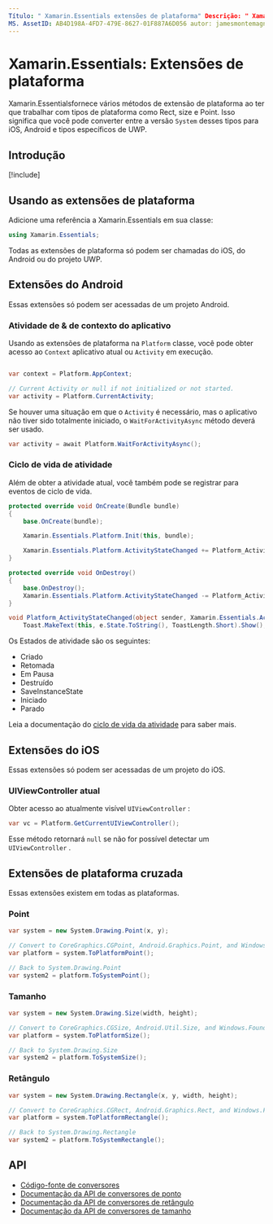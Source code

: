 ```yaml
---
Título: " Xamarin.Essentials extensões de plataforma" Descrição: " Xamarin.Essentials fornece vários métodos de extensão de plataforma ao ter que trabalhar com tipos de plataforma como Rect, size e Point."
MS. AssetID: AB4D198A-4FD7-479E-8627-01F887A6D056 autor: jamesmontemagno MS. Author: Jamont MS. Date: 03/13/2019 no-loc: [ Xamarin.Forms , Xamarin.Essentials ]
---
```


# <a name="xamarinessentials-platform-extensions"></a>Xamarin.Essentials: Extensões de plataforma

Xamarin.Essentialsfornece vários métodos de extensão de plataforma ao ter que trabalhar com tipos de plataforma como Rect, size e Point. Isso significa que você pode converter entre a versão `System` desses tipos para iOS, Android e tipos específicos de UWP.

## <a name="get-started"></a>Introdução

[!include[](~/essentials/includes/get-started.md)]

## <a name="using-platform-extensions"></a>Usando as extensões de plataforma

Adicione uma referência a Xamarin.Essentials em sua classe:

```csharp
using Xamarin.Essentials;
```

Todas as extensões de plataforma só podem ser chamadas do iOS, do Android ou do projeto UWP.

## <a name="android-extensions"></a>Extensões do Android

Essas extensões só podem ser acessadas de um projeto Android.

### <a name="application-context--activity"></a>Atividade de & de contexto do aplicativo

Usando as extensões de plataforma na `Platform` classe, você pode obter acesso ao `Context` aplicativo atual ou `Activity` em execução.

```csharp

var context = Platform.AppContext;

// Current Activity or null if not initialized or not started.
var activity = Platform.CurrentActivity;
```

Se houver uma situação em que o `Activity` é necessário, mas o aplicativo não tiver sido totalmente iniciado, o `WaitForActivityAsync` método deverá ser usado.

```csharp
var activity = await Platform.WaitForActivityAsync();
```

### <a name="activity-lifecycle"></a>Ciclo de vida de atividade

Além de obter a atividade atual, você também pode se registrar para eventos de ciclo de vida.

```csharp
protected override void OnCreate(Bundle bundle)
{
    base.OnCreate(bundle);

    Xamarin.Essentials.Platform.Init(this, bundle);

    Xamarin.Essentials.Platform.ActivityStateChanged += Platform_ActivityStateChanged;
}

protected override void OnDestroy()
{
    base.OnDestroy();
    Xamarin.Essentials.Platform.ActivityStateChanged -= Platform_ActivityStateChanged;
}

void Platform_ActivityStateChanged(object sender, Xamarin.Essentials.ActivityStateChangedEventArgs e) =>
    Toast.MakeText(this, e.State.ToString(), ToastLength.Short).Show();
```

Os Estados de atividade são os seguintes:

* Criado
* Retomada
* Em Pausa
* Destruído
* SaveInstanceState
* Iniciado
* Parado

Leia a documentação do [ciclo de vida da atividade](https://docs.microsoft.com/xamarin/android/app-fundamentals/activity-lifecycle/) para saber mais.

## <a name="ios-extensions"></a>Extensões do iOS

Essas extensões só podem ser acessadas de um projeto do iOS.

### <a name="current-uiviewcontroller"></a>UIViewController atual

Obter acesso ao atualmente visível `UIViewController` :

```csharp
var vc = Platform.GetCurrentUIViewController();
```

Esse método retornará `null` se não for possível detectar um `UIViewController` .

## <a name="cross-platform-extensions"></a>Extensões de plataforma cruzada

Essas extensões existem em todas as plataformas.

### <a name="point"></a>Point

```csharp
var system = new System.Drawing.Point(x, y);

// Convert to CoreGraphics.CGPoint, Android.Graphics.Point, and Windows.Foundation.Point
var platform = system.ToPlatformPoint();

// Back to System.Drawing.Point
var system2 = platform.ToSystemPoint();
```

### <a name="size"></a>Tamanho

```csharp
var system = new System.Drawing.Size(width, height);

// Convert to CoreGraphics.CGSize, Android.Util.Size, and Windows.Foundation.Size
var platform = system.ToPlatformSize();

// Back to System.Drawing.Size
var system2 = platform.ToSystemSize();
```

### <a name="rectangle"></a>Retângulo

```csharp
var system = new System.Drawing.Rectangle(x, y, width, height);

// Convert to CoreGraphics.CGRect, Android.Graphics.Rect, and Windows.Foundation.Rect
var platform = system.ToPlatformRectangle();

// Back to System.Drawing.Rectangle
var system2 = platform.ToSystemRectangle();
```

## <a name="api"></a>API

- [Código-fonte de conversores](https://github.com/xamarin/Essentials/tree/master/Xamarin.Essentials/Types/PlatformExtensions)
- [Documentação da API de conversores de ponto](xref:Xamarin.Essentials.PointExtensions)
- [Documentação da API de conversores de retângulo](xref:Xamarin.Essentials.RectangleExtensions)
- [Documentação da API de conversores de tamanho](xref:Xamarin.Essentials.SizeExtensions)
